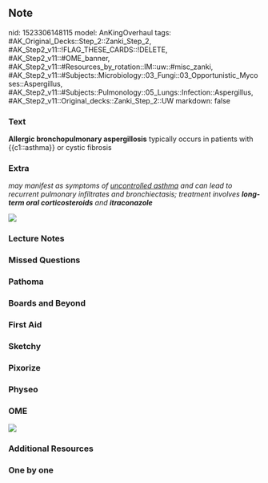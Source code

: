 ## Note
nid: 1523306148115
model: AnKingOverhaul
tags: #AK_Original_Decks::Step_2::Zanki_Step_2, #AK_Step2_v11::!FLAG_THESE_CARDS::!DELETE, #AK_Step2_v11::#OME_banner, #AK_Step2_v11::#Resources_by_rotation::IM::uw::#misc_zanki, #AK_Step2_v11::#Subjects::Microbiology::03_Fungi::03_Opportunistic_Mycoses::Aspergillus, #AK_Step2_v11::#Subjects::Pulmonology::05_Lungs::Infection::Aspergillus, #AK_Step2_v11::Original_decks::Zanki_Step_2::UW
markdown: false

### Text
<b>Allergic bronchopulmonary aspergillosis</b> typically occurs in
patients with {{c1::asthma}} or cystic fibrosis

### Extra
<i>may manifest as symptoms of <u>uncontrolled asthma</u> and can
lead to recurrent pulmonary infiltrates and bronchiectasis;
treatment involves <b>long-term oral corticosteroids</b> and
<b>itraconazole</b></i>
<div>
  <i><b><img src="fsfsdfsdg.png"></b></i>
</div>

### Lecture Notes


### Missed Questions


### Pathoma


### Boards and Beyond


### First Aid


### Sketchy


### Pixorize


### Physeo


### OME
<div class="ome-widget">
  <a href="https://onlinemeded.org?ref=anki"><img src=
  "_OME_AnkiFlashcards_General_3.png"></a>
</div>

### Additional Resources


### One by one

